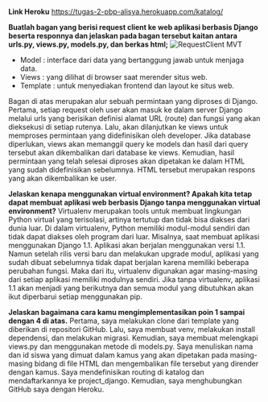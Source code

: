 **Link Heroku**
https://tugas-2-pbp-alisya.herokuapp.com/katalog/

**Buatlah bagan yang berisi request client ke web aplikasi berbasis Django beserta responnya dan jelaskan pada bagan tersebut kaitan antara urls.py, views.py, models.py, dan berkas html;**
![RequestClient](https://user-images.githubusercontent.com/113089408/190290863-74de068c-dd30-44b5-9b87-04ff844ca052.png)
MVT
- Model : interface dari data yang bertanggung jawab untuk menjaga data.
- Views : yang dilihat di browser saat merender situs web.
- Template : untuk menyediakan frontend dan layout ke situs web.

Bagan di atas merupakan alur sebuah permintaan yang diproses di Django. Pertama, setiap request oleh user akan masuk ke dalam server Django melalui urls yang berisikan definisi alamat URL (route) dan fungsi yang akan dieksekusi di setiap rutenya. Lalu, akan dilanjutkan ke views untuk memproses permintaan yang didefinisikan oleh developer. Jika database diperlukan, views akan memanggil query ke models dan hasil dari query tersebut akan dikembalikan dari database ke views. Kemudian, hasil permintaan yang telah selesai diproses akan dipetakan ke dalam HTML yang sudah didefinisikan sebelumnya. HTML tersebut merupakan respons yang akan dikembalikan ke user.

**Jelaskan kenapa menggunakan virtual environment? Apakah kita tetap dapat membuat aplikasi web berbasis Django tanpa menggunakan virtual environment?**
Virtualenv merupakan tools untuk membuat lingkungan Python virtual yang terisolasi, artinya tertutup dan tidak bisa diakses dari dunia luar. Di dalam virtualenv, Python memiliki modul-modul sendiri dan tidak dapat diakses oleh program dari luar. Misalnya, saat membuat aplikasi menggunakan Django 1.1. Aplikasi akan berjalan menggunakan versi 1.1. Namun setelah rilis versi baru dan melakukan upgrade modul, aplikasi yang sudah dibuat sebelumnya tidak dapat berjalan karena memiliki beberapa perubahan fungsi. Maka dari itu, virtualenv digunakan agar masing-masing dari setiap aplikasi memiliki modulnya sendiri. Jika tanpa virtualenv, aplikasi 1.1 akan menjadi yang berikutnya dan semua modul yang dibutuhkan akan ikut diperbarui setiap menggunakan pip. 

**Jelaskan bagaimana cara kamu mengimplementasikan poin 1 sampai dengan 4 di atas.**
Pertama, saya melakukan clone dari template yang diberikan di repositori GitHub. Lalu, saya membuat venv, melakukan install dependensi, dan melakukan migrasi. Kemudian, saya membuat melengkapi views.py dan menggunakan metode di models.py. Saya menuliskan nama dan id siswa yang dimuat dalam kamus yang akan dipetakan pada masing-masing bidang di file HTML dan mengembalikan file tersebut yang dirender dengan kamus. Saya mendefinisikan routing di katalog dan mendaftarkannya ke project_django. Kemudian, saya menghubungkan GitHub saya dengan Heroku.
